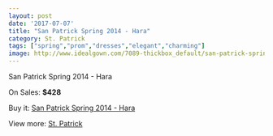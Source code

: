 ```yaml
---
layout: post
date: '2017-07-07'
title: "San Patrick Spring 2014 - Hara"
category: St. Patrick
tags: ["spring","prom","dresses","elegant","charming"]
image: http://www.idealgown.com/7089-thickbox_default/san-patrick-spring-2014-hara.jpg
---
```

San Patrick Spring 2014 - Hara

On Sales: **$428**
<a href="https://www.idealgown.com/en/st-patrick/3016-san-patrick-spring-2014-hara.html"><amp-img layout="responsive" width="600" height="600" src="//www.idealgown.com/7089-thickbox_default/san-patrick-spring-2014-hara.jpg" alt="San Patrick Spring 2014 - Hara 0" /></a>
<a href="https://www.idealgown.com/en/st-patrick/3016-san-patrick-spring-2014-hara.html"><amp-img layout="responsive" width="600" height="600" src="//www.idealgown.com/7091-thickbox_default/san-patrick-spring-2014-hara.jpg" alt="San Patrick Spring 2014 - Hara 1" /></a>
<a href="https://www.idealgown.com/en/st-patrick/3016-san-patrick-spring-2014-hara.html"><amp-img layout="responsive" width="600" height="600" src="//www.idealgown.com/7090-thickbox_default/san-patrick-spring-2014-hara.jpg" alt="San Patrick Spring 2014 - Hara 2" /></a>

Buy it: [San Patrick Spring 2014 - Hara](https://www.idealgown.com/en/st-patrick/3016-san-patrick-spring-2014-hara.html "San Patrick Spring 2014 - Hara")

View more: [St. Patrick](https://www.idealgown.com/en/36-st-patrick "St. Patrick")